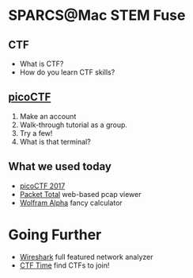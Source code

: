 # SPARCS@Mac STEM Fuse

## CTF
* What is CTF?
* How do you learn CTF skills?

## [picoCTF](https://2017.picoctf.com/)
1. Make an account
2. Walk-through tutorial as a group.
3. Try a few!
4. What is that terminal?

## What we used today
* [picoCTF 2017](https://2017.picoctf.com/)
* [Packet Total](https://packettotal.com) web-based pcap viewer
* [Wolfram Alpha](http://www.wolframalpha.com/) fancy calculator



# Going Further
* [Wireshark](https://www.wireshark.org/) full featured network analyzer
* [CTF Time](https://ctftime.org/) find CTFs to join!